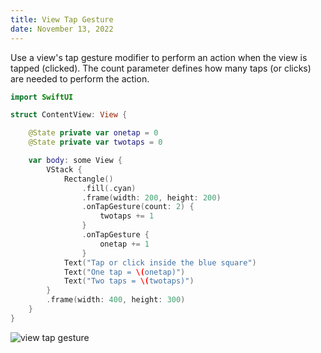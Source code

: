 ```yaml
---
title: View Tap Gesture
date: November 13, 2022
---
```


Use a view's tap gesture modifier to perform an action when the view is tapped (clicked). The count parameter defines how many taps (or clicks) are needed to perform the action.

```swift
import SwiftUI

struct ContentView: View {

    @State private var onetap = 0
    @State private var twotaps = 0

    var body: some View {
        VStack {
            Rectangle()
                .fill(.cyan)
                .frame(width: 200, height: 200)
                .onTapGesture(count: 2) {
                    twotaps += 1
                }
                .onTapGesture {
                    onetap += 1
                }
            Text("Tap or click inside the blue square")
            Text("One tap = \(onetap)")
            Text("Two taps = \(twotaps)")
        }
        .frame(width: 400, height: 300)
    }
}
```

<img src="../images/viewtapgesture.png" style="max-width:400px;" alt="view tap gesture">
